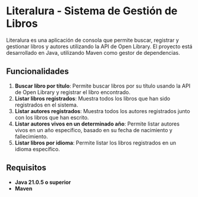# Literalura - Sistema de Gestión de Libros

Literalura es una aplicación de consola que permite buscar, registrar y gestionar libros y autores utilizando la API de Open Library. El proyecto está desarrollado en Java, utilizando Maven como gestor de dependencias.

## Funcionalidades

1. **Buscar libro por título**: Permite buscar libros por su título usando la API de Open Library y registrar el libro encontrado.
2. **Listar libros registrados**: Muestra todos los libros que han sido registrados en el sistema.
3. **Listar autores registrados**: Muestra todos los autores registrados junto con los libros que han escrito.
4. **Listar autores vivos en un determinado año**: Permite listar autores vivos en un año específico, basado en su fecha de nacimiento y fallecimiento.
5. **Listar libros por idioma**: Permite listar los libros registrados en un idioma específico.

## Requisitos

- **Java 21.0.5 o superior**
- **Maven**
